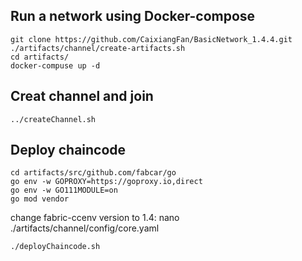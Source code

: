 ## Run a network using Docker-compose
    git clone https://github.com/CaixiangFan/BasicNetwork_1.4.4.git
    ./artifacts/channel/create-artifacts.sh
    cd artifacts/
    docker-compuse up -d
## Creat channel and join
    ../createChannel.sh

## Deploy chaincode
    cd artifacts/src/github.com/fabcar/go
    go env -w GOPROXY=https://goproxy.io,direct
    go env -w GO111MODULE=on
    go mod vendor

change fabric-ccenv version to 1.4:
    nano ./artifacts/channel/config/core.yaml

    ./deployChaincode.sh
